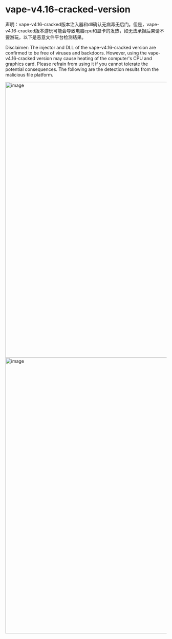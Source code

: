# vape-v4.16-cracked-version
声明：vape-v4.16-cracked版本注入器和dll确认无病毒无后门。但是，vape-v4.16-cracked版本游玩可能会导致电脑cpu和显卡的发热，如无法承担后果请不要游玩，以下是恶意文件平台检测结果。

Disclaimer: The injector and DLL of the vape-v4.16-cracked version are confirmed to be free of viruses and backdoors. However, using the vape-v4.16-cracked version may cause heating of the computer's CPU and graphics card. Please refrain from using it if you cannot tolerate the potential consequences. The following are the detection results from the malicious file platform.

<img width="859" alt="image" src="https://github.com/user-attachments/assets/f2b32fe0-5b1c-4720-b51c-489eb8acc9eb" />
<img width="859" alt="image" src="https://github.com/user-attachments/assets/69ac83a3-9c66-452b-b1d3-fa3deea0252f" />
